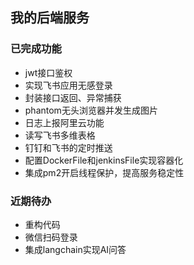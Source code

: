 ## 我的后端服务
### 已完成功能
- jwt接口鉴权
- 实现飞书应用无感登录
- 封装接口返回、异常捕获
- phantom无头浏览器并发生成图片
- 日志上报阿里云功能
- 读写飞书多维表格
- 钉钉和飞书的定时推送
- 配置DockerFile和jenkinsFile实现容器化
- 集成pm2开启线程保护，提高服务稳定性


### 近期待办
- 重构代码
- 微信扫码登录
- 集成langchain实现AI问答